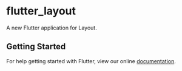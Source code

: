 # flutter_layout

A new Flutter application for Layout.

## Getting Started

For help getting started with Flutter, view our online
[documentation](http://flutter.io/).
